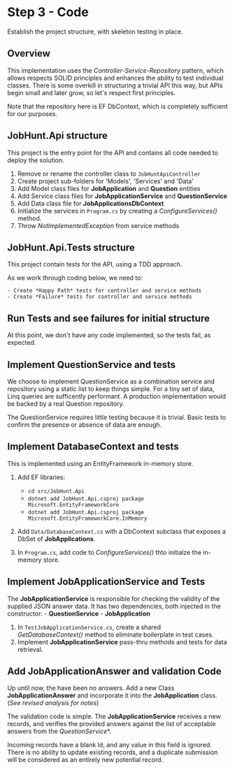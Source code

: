 # Step 3 - Code

Establish the project structure, with skeleton testing in place.

## Overview

This implementation uses the *Controller-Service-Repository* pattern, which allows respects SOLID principles and enhances the ability to test individual classes. There is some overkill in structuring a trivial API this way, but APIs begin small and later grow, so let's respect first principles. 

Note that the repository here is EF DbContext, which is completely sufficient for our purposes.

## JobHunt.Api structure

This project is the entry point for the API and contains all code needed to deploy the solution.

1. Remove or rename the controller class to `JobHuntApiController`
2. Create project sub-folders for 'Models', 'Services' and 'Data'
3. Add Model class files for **JobApplication** and **Question** entities
4. Add Service class files for **JobApplicationService** and **QuestionService**
5. Add Data class file for **JobApplicationsDbContext**
5. Initialize the services in `Program.cs` by creating a *ConfigureServices()* method.
6. Throw *NotImplementedException* from service methods 

## JobHunt.Api.Tests structure

This project contain tests for the API, using a TDD approach. 

As we work through coding below, we need to: 

    - Create *Happy Path* tests for controller and service methods
    - Create *Failure* tests for controller and service methods
    

## Run Tests and see failures for initial structure

At this point, we don't have any code implemented, so the tests fail, as expected.

## Implement QuestionService and tests

We choose to implement QuestionService as a combination service and repository using a static list to keep things simple. For a tiny set of data, Linq queries are sufficently performant. A production implementation would be backed by a real Question repository.

The QuestionService requires little testing because it is trivial. Basic tests to confirm the presence or absence of data are enough.

## Implement DatabaseContext and tests

This is implemented using an EntityFramework in-memory store.

1. Add EF libraries: 
   - `cd src/JobHunt.Api`
   - `dotnet add JobHunt.Api.csproj package  Microsoft.EntityFrameworkCore`
   - `dotnet add JobHunt.Api.csproj package  Microsoft.EntityFrameworkCore.InMemory`

2. Add `Data/DatabaseContext.cs` with a DbContext subclass that exposes a DbSet of **JobApplications**.

3. In `Program.cs`, add code to *ConfigureServices()* thto initialze the in-memory store. 

## Implement JobApplicationService and Tests

The **JobApplicationService** is responsible for checking the validity of the supplied JSON answer data. It has two dependencies, both injected in the constructor:
    - **QuestionService**
    - **JobApplication**

1. In `TestJobApplicationService.cs`, create a shared *GetDatabaseContext()* method to eliminate boilerplate in test cases.
2. Implement  **JobApplicationService** pass-thru methods and tests for data retrieval.


## Add JobApplicationAnswer and validation Code

Up until now, the have been no answers. Add a new Class **JobApplicationAnswer** and incorporate it into the **JobApplication** class.(*See revised analysis for notes*)

The validation code is simple. The **JobApplicationService** receives a new records, and verifies the provided answers against the list of acceptable answers from the *QuestionService**.

Incoming records have a blank Id, and any value in this field is ignored. There is no ability to update existing records, and a duplicate submission will be considered as an entirely new potential record.

 

